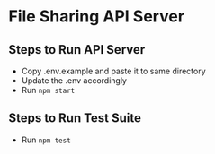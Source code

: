 # File Sharing API Server

## Steps to Run API Server

- Copy .env.example and paste it to same directory
- Update the .env accordingly
- Run `npm start`

## Steps to Run Test Suite

- Run `npm test`
